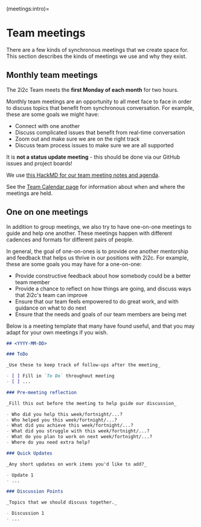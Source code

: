(meetings:intro)=
# Team meetings

There are a few kinds of synchronous meetings that we create space for.
This section describes the kinds of meetings we use and why they exist.

## Monthly team meetings

The 2i2c Team meets the **first Monday of each month** for two hours.

Monthly team meetings are an opportunity to all meet face to face in order to discuss topics that benefit from synchronous conversation.
For example, these are some goals we might have:

- Connect with one another
- Discuss complicated issues that benefit from real-time conversation
- Zoom out and make sure we are on the right track
- Discuss team process issues to make sure we are all supported

It is **not a status update meeting** - this should be done via our GitHub issues and project boards!

We use [this HackMD for our team meeting notes and agenda](https://hackmd.io/Y5SBMxV7R6CMqzeTXgm5kA).

See the [Team Calendar page](team/calendar) for information about when and where the meetings are held.

## One on one meetings

In addition to group meetings, we also try to have one-on-one meetings to guide and help one another.
These meetings happen with different cadences and formats for different pairs of people.

In general, the goal of one-on-ones is to provide one another mentorship and feedback that helps us thrive in our positions with 2i2c.
For example, these are some goals you may have for a one-on-one:

- Provide constructive feedback about how somebody could be a better team member
- Provide a chance to reflect on how things are going, and discuss ways that 2i2c's team can improve
- Ensure that our team feels empowered to do great work, and with guidance on what to do next
- Ensure that the needs and goals of our team members are being met

Below is a meeting template that many have found useful, and that you may adapt for your own meetings if you wish.

```md
## <YYYY-MM-DD>

### ToDo

_Use these to keep track of follow-ups after the meeting_

- [ ] Fill in `To Do` throughout meeting
- [ ] ...

### Pre-meeting reflection

_Fill this out before the meeting to help guide our discussion_

- Who did you help this week/fortnight/...?
- Who helped you this week/fortnight/...?
- What did you achieve this week/fortnight/...?
- What did you struggle with this week/fortnight/...?
- What do you plan to work on next week/fortnight/...?
- Where do you need extra help?

### Quick Updates

_Any short updates on work items you'd like to add?_

- Update 1
- ...

### Discussion Points

_Topics that we should discuss together._

- Discussion 1
- ...

```
